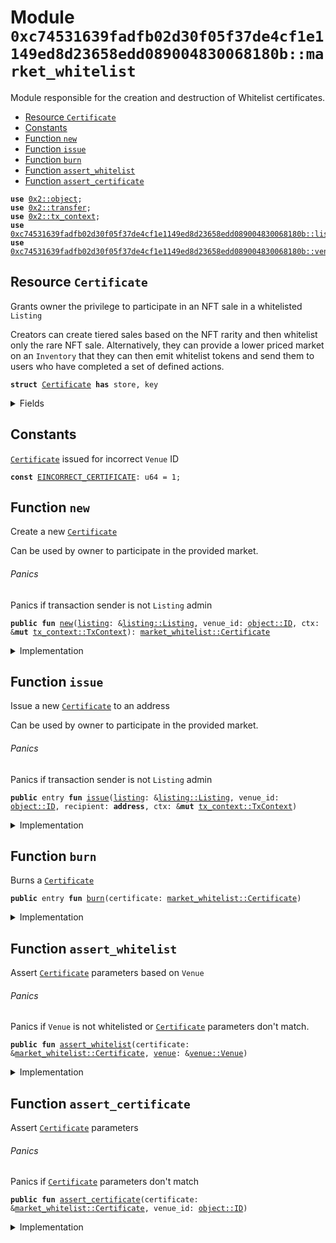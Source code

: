 
<a name="0xc74531639fadfb02d30f05f37de4cf1e1149ed8d23658edd089004830068180b_market_whitelist"></a>

# Module `0xc74531639fadfb02d30f05f37de4cf1e1149ed8d23658edd089004830068180b::market_whitelist`

Module responsible for the creation and destruction of Whitelist certificates.


-  [Resource `Certificate`](#0xc74531639fadfb02d30f05f37de4cf1e1149ed8d23658edd089004830068180b_market_whitelist_Certificate)
-  [Constants](#@Constants_0)
-  [Function `new`](#0xc74531639fadfb02d30f05f37de4cf1e1149ed8d23658edd089004830068180b_market_whitelist_new)
-  [Function `issue`](#0xc74531639fadfb02d30f05f37de4cf1e1149ed8d23658edd089004830068180b_market_whitelist_issue)
-  [Function `burn`](#0xc74531639fadfb02d30f05f37de4cf1e1149ed8d23658edd089004830068180b_market_whitelist_burn)
-  [Function `assert_whitelist`](#0xc74531639fadfb02d30f05f37de4cf1e1149ed8d23658edd089004830068180b_market_whitelist_assert_whitelist)
-  [Function `assert_certificate`](#0xc74531639fadfb02d30f05f37de4cf1e1149ed8d23658edd089004830068180b_market_whitelist_assert_certificate)


<pre><code><b>use</b> <a href="">0x2::object</a>;
<b>use</b> <a href="">0x2::transfer</a>;
<b>use</b> <a href="">0x2::tx_context</a>;
<b>use</b> <a href="listing.md#0xc74531639fadfb02d30f05f37de4cf1e1149ed8d23658edd089004830068180b_listing">0xc74531639fadfb02d30f05f37de4cf1e1149ed8d23658edd089004830068180b::listing</a>;
<b>use</b> <a href="venue.md#0xc74531639fadfb02d30f05f37de4cf1e1149ed8d23658edd089004830068180b_venue">0xc74531639fadfb02d30f05f37de4cf1e1149ed8d23658edd089004830068180b::venue</a>;
</code></pre>



<a name="0xc74531639fadfb02d30f05f37de4cf1e1149ed8d23658edd089004830068180b_market_whitelist_Certificate"></a>

## Resource `Certificate`

Grants owner the privilege to participate in an NFT sale in a
whitelisted <code>Listing</code>

Creators can create tiered sales based on the NFT rarity and then
whitelist only the rare NFT sale. Alternatively, they can provide a
lower priced market on an <code>Inventory</code> that they can then emit whitelist
tokens and send them to users who have completed a set of defined
actions.


<pre><code><b>struct</b> <a href="market_whitelist.md#0xc74531639fadfb02d30f05f37de4cf1e1149ed8d23658edd089004830068180b_market_whitelist_Certificate">Certificate</a> <b>has</b> store, key
</code></pre>



<details>
<summary>Fields</summary>


<dl>
<dt>
<code>id: <a href="_UID">object::UID</a></code>
</dt>
<dd>

</dd>
<dt>
<code>listing_id: <a href="_ID">object::ID</a></code>
</dt>
<dd>
 <code>Listing</code> from which this certificate can withdraw an <code>Nft</code>
</dd>
<dt>
<code>venue_id: <a href="_ID">object::ID</a></code>
</dt>
<dd>
 <code>Venue</code> from which this certificate can withdraw an <code>Nft</code>
</dd>
</dl>


</details>

<a name="@Constants_0"></a>

## Constants


<a name="0xc74531639fadfb02d30f05f37de4cf1e1149ed8d23658edd089004830068180b_market_whitelist_EINCORRECT_CERTIFICATE"></a>

<code><a href="market_whitelist.md#0xc74531639fadfb02d30f05f37de4cf1e1149ed8d23658edd089004830068180b_market_whitelist_Certificate">Certificate</a></code> issued for incorrect <code>Venue</code> ID


<pre><code><b>const</b> <a href="market_whitelist.md#0xc74531639fadfb02d30f05f37de4cf1e1149ed8d23658edd089004830068180b_market_whitelist_EINCORRECT_CERTIFICATE">EINCORRECT_CERTIFICATE</a>: u64 = 1;
</code></pre>



<a name="0xc74531639fadfb02d30f05f37de4cf1e1149ed8d23658edd089004830068180b_market_whitelist_new"></a>

## Function `new`

Create a new <code><a href="market_whitelist.md#0xc74531639fadfb02d30f05f37de4cf1e1149ed8d23658edd089004830068180b_market_whitelist_Certificate">Certificate</a></code>

Can be used by owner to participate in the provided market.


<a name="@Panics_1"></a>

###### Panics


Panics if transaction sender is not <code>Listing</code> admin


<pre><code><b>public</b> <b>fun</b> <a href="market_whitelist.md#0xc74531639fadfb02d30f05f37de4cf1e1149ed8d23658edd089004830068180b_market_whitelist_new">new</a>(<a href="listing.md#0xc74531639fadfb02d30f05f37de4cf1e1149ed8d23658edd089004830068180b_listing">listing</a>: &<a href="listing.md#0xc74531639fadfb02d30f05f37de4cf1e1149ed8d23658edd089004830068180b_listing_Listing">listing::Listing</a>, venue_id: <a href="_ID">object::ID</a>, ctx: &<b>mut</b> <a href="_TxContext">tx_context::TxContext</a>): <a href="market_whitelist.md#0xc74531639fadfb02d30f05f37de4cf1e1149ed8d23658edd089004830068180b_market_whitelist_Certificate">market_whitelist::Certificate</a>
</code></pre>



<details>
<summary>Implementation</summary>


<pre><code><b>public</b> <b>fun</b> <a href="market_whitelist.md#0xc74531639fadfb02d30f05f37de4cf1e1149ed8d23658edd089004830068180b_market_whitelist_new">new</a>(
    <a href="listing.md#0xc74531639fadfb02d30f05f37de4cf1e1149ed8d23658edd089004830068180b_listing">listing</a>: &Listing,
    venue_id: ID,
    ctx: &<b>mut</b> TxContext,
): <a href="market_whitelist.md#0xc74531639fadfb02d30f05f37de4cf1e1149ed8d23658edd089004830068180b_market_whitelist_Certificate">Certificate</a> {
    <a href="listing.md#0xc74531639fadfb02d30f05f37de4cf1e1149ed8d23658edd089004830068180b_listing_assert_listing_admin">listing::assert_listing_admin</a>(<a href="listing.md#0xc74531639fadfb02d30f05f37de4cf1e1149ed8d23658edd089004830068180b_listing">listing</a>, ctx);
    <a href="listing.md#0xc74531639fadfb02d30f05f37de4cf1e1149ed8d23658edd089004830068180b_listing_assert_venue">listing::assert_venue</a>(<a href="listing.md#0xc74531639fadfb02d30f05f37de4cf1e1149ed8d23658edd089004830068180b_listing">listing</a>, venue_id);

    <b>let</b> certificate = <a href="market_whitelist.md#0xc74531639fadfb02d30f05f37de4cf1e1149ed8d23658edd089004830068180b_market_whitelist_Certificate">Certificate</a> {
        id: <a href="_new">object::new</a>(ctx),
        listing_id: <a href="_id">object::id</a>(<a href="listing.md#0xc74531639fadfb02d30f05f37de4cf1e1149ed8d23658edd089004830068180b_listing">listing</a>),
        venue_id,
    };

    certificate
}
</code></pre>



</details>

<a name="0xc74531639fadfb02d30f05f37de4cf1e1149ed8d23658edd089004830068180b_market_whitelist_issue"></a>

## Function `issue`

Issue a new <code><a href="market_whitelist.md#0xc74531639fadfb02d30f05f37de4cf1e1149ed8d23658edd089004830068180b_market_whitelist_Certificate">Certificate</a></code> to an address

Can be used by owner to participate in the provided market.


<a name="@Panics_2"></a>

###### Panics


Panics if transaction sender is not <code>Listing</code> admin


<pre><code><b>public</b> entry <b>fun</b> <a href="market_whitelist.md#0xc74531639fadfb02d30f05f37de4cf1e1149ed8d23658edd089004830068180b_market_whitelist_issue">issue</a>(<a href="listing.md#0xc74531639fadfb02d30f05f37de4cf1e1149ed8d23658edd089004830068180b_listing">listing</a>: &<a href="listing.md#0xc74531639fadfb02d30f05f37de4cf1e1149ed8d23658edd089004830068180b_listing_Listing">listing::Listing</a>, venue_id: <a href="_ID">object::ID</a>, recipient: <b>address</b>, ctx: &<b>mut</b> <a href="_TxContext">tx_context::TxContext</a>)
</code></pre>



<details>
<summary>Implementation</summary>


<pre><code><b>public</b> entry <b>fun</b> <a href="market_whitelist.md#0xc74531639fadfb02d30f05f37de4cf1e1149ed8d23658edd089004830068180b_market_whitelist_issue">issue</a>(
    <a href="listing.md#0xc74531639fadfb02d30f05f37de4cf1e1149ed8d23658edd089004830068180b_listing">listing</a>: &Listing,
    venue_id: ID,
    recipient: <b>address</b>,
    ctx: &<b>mut</b> TxContext,
) {
    <b>let</b> certificate = <a href="market_whitelist.md#0xc74531639fadfb02d30f05f37de4cf1e1149ed8d23658edd089004830068180b_market_whitelist_new">new</a>(<a href="listing.md#0xc74531639fadfb02d30f05f37de4cf1e1149ed8d23658edd089004830068180b_listing">listing</a>, venue_id, ctx);
    <a href="_public_transfer">transfer::public_transfer</a>(certificate, recipient);
}
</code></pre>



</details>

<a name="0xc74531639fadfb02d30f05f37de4cf1e1149ed8d23658edd089004830068180b_market_whitelist_burn"></a>

## Function `burn`

Burns a <code><a href="market_whitelist.md#0xc74531639fadfb02d30f05f37de4cf1e1149ed8d23658edd089004830068180b_market_whitelist_Certificate">Certificate</a></code>


<pre><code><b>public</b> entry <b>fun</b> <a href="market_whitelist.md#0xc74531639fadfb02d30f05f37de4cf1e1149ed8d23658edd089004830068180b_market_whitelist_burn">burn</a>(certificate: <a href="market_whitelist.md#0xc74531639fadfb02d30f05f37de4cf1e1149ed8d23658edd089004830068180b_market_whitelist_Certificate">market_whitelist::Certificate</a>)
</code></pre>



<details>
<summary>Implementation</summary>


<pre><code><b>public</b> entry <b>fun</b> <a href="market_whitelist.md#0xc74531639fadfb02d30f05f37de4cf1e1149ed8d23658edd089004830068180b_market_whitelist_burn">burn</a>(
    certificate: <a href="market_whitelist.md#0xc74531639fadfb02d30f05f37de4cf1e1149ed8d23658edd089004830068180b_market_whitelist_Certificate">Certificate</a>,
) {
    <b>let</b> <a href="market_whitelist.md#0xc74531639fadfb02d30f05f37de4cf1e1149ed8d23658edd089004830068180b_market_whitelist_Certificate">Certificate</a> {
        id,
        listing_id: _,
        venue_id: _,
    } = certificate;

    <a href="_delete">object::delete</a>(id);
}
</code></pre>



</details>

<a name="0xc74531639fadfb02d30f05f37de4cf1e1149ed8d23658edd089004830068180b_market_whitelist_assert_whitelist"></a>

## Function `assert_whitelist`

Assert <code><a href="market_whitelist.md#0xc74531639fadfb02d30f05f37de4cf1e1149ed8d23658edd089004830068180b_market_whitelist_Certificate">Certificate</a></code> parameters based on <code>Venue</code>


<a name="@Panics_3"></a>

###### Panics


Panics if <code>Venue</code> is not whitelisted or <code><a href="market_whitelist.md#0xc74531639fadfb02d30f05f37de4cf1e1149ed8d23658edd089004830068180b_market_whitelist_Certificate">Certificate</a></code> parameters
don't match.


<pre><code><b>public</b> <b>fun</b> <a href="market_whitelist.md#0xc74531639fadfb02d30f05f37de4cf1e1149ed8d23658edd089004830068180b_market_whitelist_assert_whitelist">assert_whitelist</a>(certificate: &<a href="market_whitelist.md#0xc74531639fadfb02d30f05f37de4cf1e1149ed8d23658edd089004830068180b_market_whitelist_Certificate">market_whitelist::Certificate</a>, <a href="venue.md#0xc74531639fadfb02d30f05f37de4cf1e1149ed8d23658edd089004830068180b_venue">venue</a>: &<a href="venue.md#0xc74531639fadfb02d30f05f37de4cf1e1149ed8d23658edd089004830068180b_venue_Venue">venue::Venue</a>)
</code></pre>



<details>
<summary>Implementation</summary>


<pre><code><b>public</b> <b>fun</b> <a href="market_whitelist.md#0xc74531639fadfb02d30f05f37de4cf1e1149ed8d23658edd089004830068180b_market_whitelist_assert_whitelist">assert_whitelist</a>(certificate: &<a href="market_whitelist.md#0xc74531639fadfb02d30f05f37de4cf1e1149ed8d23658edd089004830068180b_market_whitelist_Certificate">Certificate</a>, <a href="venue.md#0xc74531639fadfb02d30f05f37de4cf1e1149ed8d23658edd089004830068180b_venue">venue</a>: &Venue) {
    <a href="venue.md#0xc74531639fadfb02d30f05f37de4cf1e1149ed8d23658edd089004830068180b_venue_assert_is_whitelisted">venue::assert_is_whitelisted</a>(<a href="venue.md#0xc74531639fadfb02d30f05f37de4cf1e1149ed8d23658edd089004830068180b_venue">venue</a>);
    <a href="market_whitelist.md#0xc74531639fadfb02d30f05f37de4cf1e1149ed8d23658edd089004830068180b_market_whitelist_assert_certificate">assert_certificate</a>(certificate, <a href="_id">object::id</a>(<a href="venue.md#0xc74531639fadfb02d30f05f37de4cf1e1149ed8d23658edd089004830068180b_venue">venue</a>));
}
</code></pre>



</details>

<a name="0xc74531639fadfb02d30f05f37de4cf1e1149ed8d23658edd089004830068180b_market_whitelist_assert_certificate"></a>

## Function `assert_certificate`

Assert <code><a href="market_whitelist.md#0xc74531639fadfb02d30f05f37de4cf1e1149ed8d23658edd089004830068180b_market_whitelist_Certificate">Certificate</a></code> parameters


<a name="@Panics_4"></a>

###### Panics


Panics if <code><a href="market_whitelist.md#0xc74531639fadfb02d30f05f37de4cf1e1149ed8d23658edd089004830068180b_market_whitelist_Certificate">Certificate</a></code> parameters don't match


<pre><code><b>public</b> <b>fun</b> <a href="market_whitelist.md#0xc74531639fadfb02d30f05f37de4cf1e1149ed8d23658edd089004830068180b_market_whitelist_assert_certificate">assert_certificate</a>(certificate: &<a href="market_whitelist.md#0xc74531639fadfb02d30f05f37de4cf1e1149ed8d23658edd089004830068180b_market_whitelist_Certificate">market_whitelist::Certificate</a>, venue_id: <a href="_ID">object::ID</a>)
</code></pre>



<details>
<summary>Implementation</summary>


<pre><code><b>public</b> <b>fun</b> <a href="market_whitelist.md#0xc74531639fadfb02d30f05f37de4cf1e1149ed8d23658edd089004830068180b_market_whitelist_assert_certificate">assert_certificate</a>(certificate: &<a href="market_whitelist.md#0xc74531639fadfb02d30f05f37de4cf1e1149ed8d23658edd089004830068180b_market_whitelist_Certificate">Certificate</a>, venue_id: ID) {
    <b>assert</b>!(certificate.venue_id == venue_id, <a href="market_whitelist.md#0xc74531639fadfb02d30f05f37de4cf1e1149ed8d23658edd089004830068180b_market_whitelist_EINCORRECT_CERTIFICATE">EINCORRECT_CERTIFICATE</a>);
}
</code></pre>



</details>
